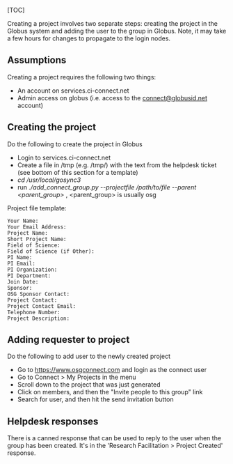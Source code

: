 [TOC]

[title]: - "Creating a new project"

Creating a project involves two separate steps: creating the project in the Globus system and adding the user to the group in Globus.  Note, it may take a few hours for changes to propagate to the login nodes.

## Assumptions

Creating a project requires the following two things:

* An account on services.ci-connect.net
* Admin access on globus (i.e. access to the connect@globusid.net account)

## Creating the project

Do the following to create the project in Globus 

* Login to services.ci-connect.net
* Create a file in /tmp (e.g. /tmp/<projectname>) with the text from the helpdesk ticket (see bottom of this section for a template)
* _cd /usr/local/gosync3_
* run _./add_connect_group.py --projectfile /path/to/file --parent <parent_group>_ , <parent_group> is usually osg

Project file template:

	Your Name: 
	Your Email Address: 
	Project Name: 
	Short Project Name: 
	Field of Science: 
	Field of Science (if Other):
	PI Name: 
	PI Email: 
	PI Organization: 
	PI Department: 
	Join Date:
	Sponsor:
	OSG Sponsor Contact:
	Project Contact: 
	Project Contact Email: 
	Telephone Number: 
	Project Description: 




## Adding requester to project

Do the following to add user to the newly created project

* Go to https://www.osgconnect.com and login as the connect user
* Go to Connect > My Projects in the menu
* Scroll down to the project that was just generated
* Click on members, and then the "Invite people to this group" link
* Search for user, and then hit the send invitation button

## Helpdesk responses

There is a canned response that can be used to reply to the user when the group has been created.  It's in the 'Research Facilitation > Project Created' response. 

